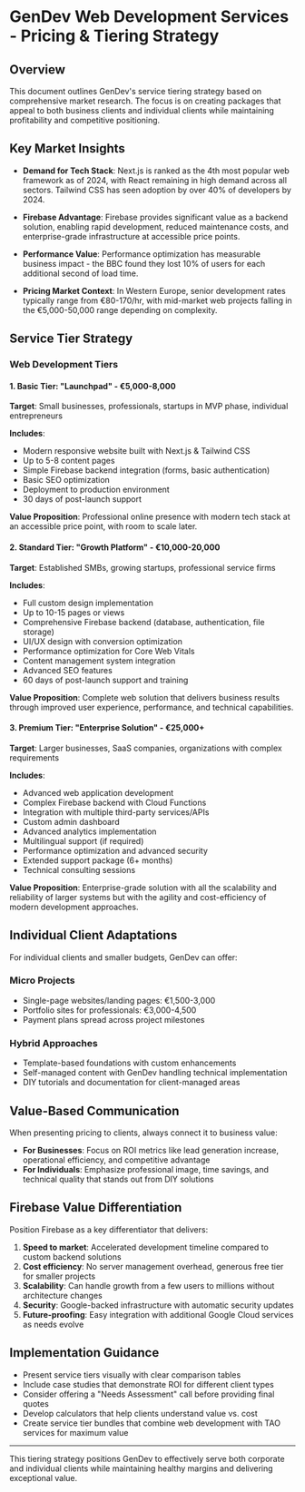 # GenDev Web Development Services - Pricing & Tiering Strategy

## Overview
This document outlines GenDev's service tiering strategy based on comprehensive market research. The focus is on creating packages that appeal to both business clients and individual clients while maintaining profitability and competitive positioning.

## Key Market Insights

- **Demand for Tech Stack**: Next.js is ranked as the 4th most popular web framework as of 2024, with React remaining in high demand across all sectors. Tailwind CSS has seen adoption by over 40% of developers by 2024.

- **Firebase Advantage**: Firebase provides significant value as a backend solution, enabling rapid development, reduced maintenance costs, and enterprise-grade infrastructure at accessible price points.

- **Performance Value**: Performance optimization has measurable business impact - the BBC found they lost 10% of users for each additional second of load time.

- **Pricing Market Context**: In Western Europe, senior development rates typically range from €80-170/hr, with mid-market web projects falling in the €5,000-50,000 range depending on complexity.

## Service Tier Strategy

### Web Development Tiers

#### 1. Basic Tier: "Launchpad" - €5,000-8,000
**Target**: Small businesses, professionals, startups in MVP phase, individual entrepreneurs

**Includes**:
- Modern responsive website built with Next.js & Tailwind CSS
- Up to 5-8 content pages
- Simple Firebase backend integration (forms, basic authentication)
- Basic SEO optimization
- Deployment to production environment
- 30 days of post-launch support

**Value Proposition**: Professional online presence with modern tech stack at an accessible price point, with room to scale later.

#### 2. Standard Tier: "Growth Platform" - €10,000-20,000
**Target**: Established SMBs, growing startups, professional service firms

**Includes**:
- Full custom design implementation
- Up to 10-15 pages or views
- Comprehensive Firebase backend (database, authentication, file storage)
- UI/UX design with conversion optimization
- Performance optimization for Core Web Vitals
- Content management system integration
- Advanced SEO features
- 60 days of post-launch support and training

**Value Proposition**: Complete web solution that delivers business results through improved user experience, performance, and technical capabilities.

#### 3. Premium Tier: "Enterprise Solution" - €25,000+
**Target**: Larger businesses, SaaS companies, organizations with complex requirements

**Includes**:
- Advanced web application development
- Complex Firebase backend with Cloud Functions
- Integration with multiple third-party services/APIs
- Custom admin dashboard
- Advanced analytics implementation
- Multilingual support (if required)
- Performance optimization and advanced security
- Extended support package (6+ months)
- Technical consulting sessions

**Value Proposition**: Enterprise-grade solution with all the scalability and reliability of larger systems but with the agility and cost-efficiency of modern development approaches.

## Individual Client Adaptations

For individual clients and smaller budgets, GenDev can offer:

### Micro Projects
- Single-page websites/landing pages: €1,500-3,000
- Portfolio sites for professionals: €3,000-4,500
- Payment plans spread across project milestones

### Hybrid Approaches
- Template-based foundations with custom enhancements
- Self-managed content with GenDev handling technical implementation
- DIY tutorials and documentation for client-managed areas

## Value-Based Communication

When presenting pricing to clients, always connect it to business value:

- **For Businesses**: Focus on ROI metrics like lead generation increase, operational efficiency, and competitive advantage
- **For Individuals**: Emphasize professional image, time savings, and technical quality that stands out from DIY solutions

## Firebase Value Differentiation

Position Firebase as a key differentiator that delivers:

1. **Speed to market**: Accelerated development timeline compared to custom backend solutions
2. **Cost efficiency**: No server management overhead, generous free tier for smaller projects
3. **Scalability**: Can handle growth from a few users to millions without architecture changes
4. **Security**: Google-backed infrastructure with automatic security updates
5. **Future-proofing**: Easy integration with additional Google Cloud services as needs evolve

## Implementation Guidance

- Present service tiers visually with clear comparison tables
- Include case studies that demonstrate ROI for different client types
- Consider offering a "Needs Assessment" call before providing final quotes
- Develop calculators that help clients understand value vs. cost
- Create service tier bundles that combine web development with TAO services for maximum value

---

This tiering strategy positions GenDev to effectively serve both corporate and individual clients while maintaining healthy margins and delivering exceptional value.
